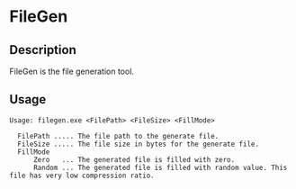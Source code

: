 # FileGen

## Description 
FileGen is the file generation tool. 

## Usage 
````
Usage: filegen.exe <FilePath> <FileSize> <FillMode>
 
  FilePath ..... The file path to the generate file.
  FileSize ..... The file size in bytes for the generate file.
  FillMode
      Zero   ... The generated file is filled with zero.
      Random ... The generated file is filled with random value. This file has very low compression ratio.
````
